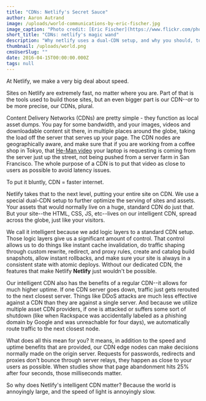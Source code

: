 ```yaml
---
title: "CDNs: Netlify's Secret Sauce"
author: Aaron Autrand
image: /uploads/world-communications-by-eric-fischer.jpg
image_caption: "Photo credit: [Eric Fischer](https://www.flickr.com/photos/walkingsf/6635655755)"
short_title: "CDNs: netlify's magic wand"
description: "Why netlify uses a dual-CDN setup, and why you should, too."
thumbnail: /uploads/world.png
cmsUserSlug: ""
date: 2016-04-15T00:00:00.000Z
tags: null
---
```


At Netlify, we make a very big deal about speed.

Sites on Netlify are extremely fast, no matter where you are. Part of that is the tools used to build those sites, but an even bigger part is our CDN--or to be more precise, our CDNs, plural.

<!--excerpt-->

Content Delivery Networks (CDNs) are pretty simple - they function as local asset dumps. You pay for some bandwidth, and your images, videos and downloadable content sit there, in multiple places around the globe, taking the load off the server that serves up your page. The CDN nodes are geographically aware, and make sure that if you are working from a coffee shop in Tokyo, that [He-Man video](https://www.youtube.com/watch?v=ZZ5LpwO-An4) your laptop is requesting is coming from the server just up the street, not being pushed from a server farm in San Francisco. The whole purpose of a CDN is to put that video as close to users as possible to avoid latency issues.

To put it bluntly, CDN = faster internet.

Netlify takes that to the next level, putting your entire site on CDN. We use a special dual-CDN setup to further optimize the serving of sites and assets. Your assets that would normally live on a huge, standard CDN do just that. But your site--the HTML, CSS, JS, etc--lives on our intelligent CDN, spread across the globe, just like your visitors.

We call it intelligent because we add logic layers to a standard CDN setup. Those logic layers give us a significant amount of control. That control allows us to do things like instant cache invalidation, do traffic shaping through custom rewrite, redirect, and proxy rules, create and catalog build snapshots, allow instant rollbacks, and make sure your site is always in a consistent state with atomic deploys. Without our dedicated CDN, the features that make Netlify **Netlify** just wouldn't be possible.

Our intelligent CDN also has the benefits of a regular CDN--it allows for much higher uptime. If one CDN server goes down, traffic just gets rerouted to the next closest server. Things like DDoS attacks are much less effective against a CDN than they are against a single server. And because we utilize multiple asset CDN providers, if one is attacked or suffers some sort of shutdown (like when Rackspace was accidentally labeled as a phishing domain by Google and was unreachable for four days), we automatically route traffic to the next closest node.

What does all this mean for you? It means, in addition to the speed and uptime benefits that are provided, our CDN edge nodes can make decisions normally made on the origin server. Requests for passwords, redirects and proxies don't bounce through server relays, they happen as close to your users as possible. When studies show that page abandonment hits 25% after four seconds, those milliseconds matter.

So why does Netlify's intelligent CDN matter? Because the world is annoyingly large, and the speed of light is annoyingly slow.
